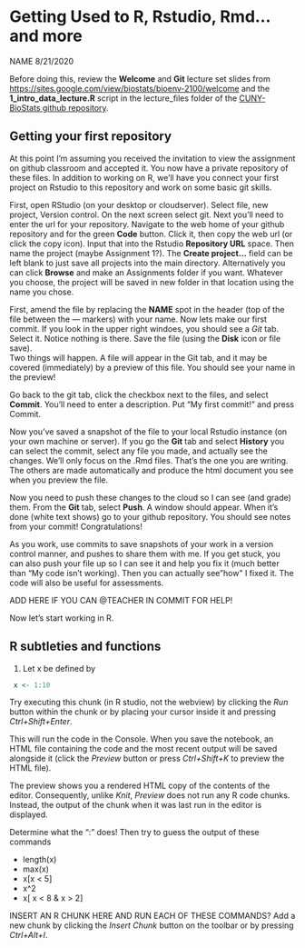 Getting Used to R, Rstudio, Rmd…and more
================
NAME
8/21/2020

Before doing this, review the **Welcome** and **Git** lecture set slides
from <https://sites.google.com/view/biostats/bioenv-2100/welcome> and
the **1\_intro\_data\_lecture.R** script in the lecture\_files folder of
the [CUNY-BioStats github
repository](https://github.com/jsgosnell/CUNY-BioStats).

## Getting your first repository

At this point I’m assuming you received the invitation to view the
assignment on github classroom and accepted it. You now have a private
repository of these files. In addition to working on R, we’ll have you
connect your first project on Rstudio to this repository and work on
some basic git skills.

First, open RStudio (on your desktop or cloudserver). Select file, new
project, Version control. On the next screen select git. Next you’ll
need to enter the url for your repository. Navigate to the web home of
your github repository and for the green **Code** button. Click it, then
copy the web url (or click the copy icon). Input that into the Rstudio
**Repository URL** space. Then name the project (maybe Assignment 1?).
The **Create project…** field can be left blank to just save all
projects into the main directory. Alternatively you can click **Browse**
and make an Assignments folder if you want. Whatever you choose, the
project will be saved in new folder in that location using the name you
chose.

First, amend the file by replacing the **NAME** spot in the header (top
of the file between the — markers) with your name. Now lets make our
first commit. If you look in the upper right windoes, you should see a
*Git* tab. Select it. Notice nothing is there. Save the file (using the
**Disk** icon or file save).  
Two things will happen. A file will appear in the Git tab, and it may be
covered (immediately) by a preview of this file. You should see your
name in the preview\!

Go back to the git tab, click the checkbox next to the files, and select
**Commit**. You’ll need to enter a description. Put “My first commit\!”
and press Commit.

Now you’ve saved a snapshot of the file to your local Rstudio instance
(on your own machine or server). If you go the **Git** tab and select
**History** you can select the commit, select any file you made, and
actually see the changes. We’ll only focus on the .Rmd files. That’s the
one you are writing. The others are made automatically and produce the
html document you see when you preview the file.

Now you need to push these changes to the cloud so I can see (and grade)
them. From the **Git** tab, select **Push**. A window should appear.
When it’s done (white text shows) go to your github repository. You
should see notes from your commit\! Congratulations\!

As you work, use commits to save snapshots of your work in a version
control manner, and pushes to share them with me. If you get stuck, you
can also push your file up so I can see it and help you fix it (much
better than “My code isn’t working). Then you can actually see”how" I
fixed it. The code will also be useful for assessments.

ADD HERE IF YOU CAN @TEACHER IN COMMIT FOR HELP\!

Now let’s start working in R.

## R subtleties and functions

1.  Let x be defined by

<!-- end list -->

``` r
 x <- 1:10
```

Try executing this chunk (in R studio, not the webview) by clicking the
*Run* button within the chunk or by placing your cursor inside it and
pressing *Ctrl+Shift+Enter*.

This will run the code in the Console. When you save the notebook, an
HTML file containing the code and the most recent output will be saved
alongside it (click the *Preview* button or press *Ctrl+Shift+K* to
preview the HTML file).

The preview shows you a rendered HTML copy of the contents of the
editor. Consequently, unlike *Knit*, *Preview* does not run any R code
chunks. Instead, the output of the chunk when it was last run in the
editor is displayed.

Determine what the “:” does\! Then try to guess the output of these
commands

  - length(x)
  - max(x)
  - x\[x \< 5\]
  - x^2
  - x\[ x \< 8 & x \> 2\]

INSERT AN R CHUNK HERE AND RUN EACH OF THESE COMMANDS? Add a new chunk
by clicking the *Insert Chunk* button on the toolbar or by pressing
*Ctrl+Alt+I*.

